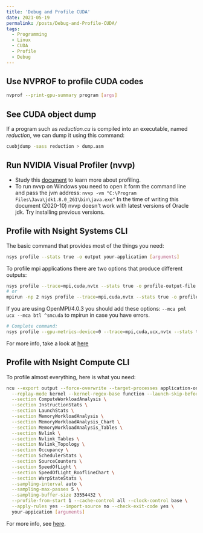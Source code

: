 ```yaml
---
title: 'Debug and Profile CUDA'
date: 2021-05-19
permalink: /posts/Debug-and-Profile-CUDA/
tags:
  - Programming
  - Linux
  - CUDA
  - Profile
  - Debug
---
```


## Use NVPROF to profile CUDA codes

```bash
nvprof --print-gpu-summary program [args]
```

## See CUDA object dump

If a program such as _reduction.cu_ is compiled into an executable, named _reduction_, we can dump it using this command:

```bash
cuobjdump -sass reduction > dump.asm
```

## Run NVIDIA Visual Profiler (nvvp)

- Study this [document](https://docs.nvidia.com/cuda/pdf/CUDA_Profiler_Users_Guide.pdf) to learn more about profiling.
- To run nvvp on Windows you need to open it form the command line and pass the jvm address:
`nvvp -vm "C:\Program Files\Java\jdk1.8.0_261\bin\java.exe"`
In the time of writing this document (2020-10) nvvp doesn't work with latest versions of Oracle jdk. Try installing previous versions.

## Profile with Nsight Systems CLI

The basic command that provides most of the things you need:

```bash
nsys profile --stats true -o output your-application [arguments]
```

To profile mpi applications there are two options that produce different outputs:

```bash
nsys profile --trace=mpi,cuda,nvtx --stats true -o profile-output-file mpirun -np 2 ./application argument
# or
mpirun -np 2 nsys profile --trace=mpi,cuda,nvtx --stats true -o profile-output-file ./application argument
```

If you are using OpenMPI/4.0.3 you should add these options: `--mca pml ucx --mca btl ^smcuda` to mpirun in case you have errors.

```bash
# Complete command:
nsys profile --gpu-metrics-device=0 --trace=mpi,cuda,ucx,nvtx --stats true -o profile-output-file mpirun -np 2 --mca pml ucx --mca btl ^smcuda ./application argument
```

For more info, take a look at [here](https://docs.nvidia.com/nsight-systems/UserGuide/index.html)

## Profile with Nsight Compute CLI

To profile almost everything, here is what you need:

```bash
ncu --export output --force-overwrite --target-processes application-only \
  --replay-mode kernel --kernel-regex-base function --launch-skip-before-match 0 \
  --section ComputeWorkloadAnalysis \
  --section InstructionStats \
  --section LaunchStats \
  --section MemoryWorkloadAnalysis \
  --section MemoryWorkloadAnalysis_Chart \
  --section MemoryWorkloadAnalysis_Tables \
  --section Nvlink \
  --section Nvlink_Tables \
  --section Nvlink_Topology \
  --section Occupancy \
  --section SchedulerStats \
  --section SourceCounters \
  --section SpeedOfLight \
  --section SpeedOfLight_RooflineChart \
  --section WarpStateStats \
  --sampling-interval auto \
  --sampling-max-passes 5 \
  --sampling-buffer-size 33554432 \
  --profile-from-start 1 --cache-control all --clock-control base \
  --apply-rules yes --import-source no --check-exit-code yes \
  your-appication [arguments]
```

For more info, see [here](https://docs.nvidia.com/nsight-compute/NsightCompute/index.html).
